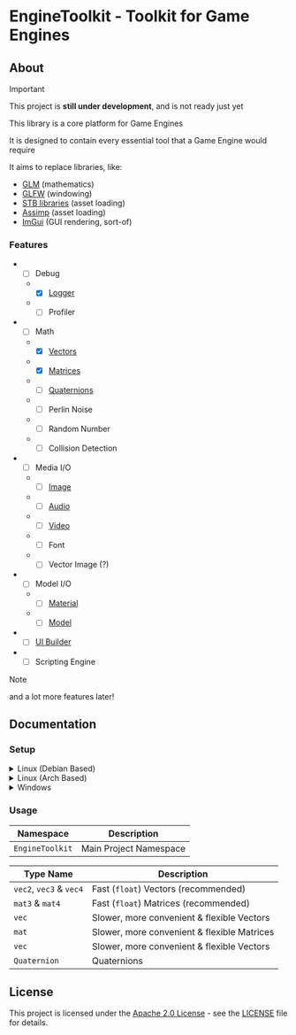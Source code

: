# EngineToolkit - Toolkit for Game Engines

## About

> [!IMPORTANT]
> This project is **still under development**, and is not ready just yet

This library is a core platform for Game Engines

It is designed to contain every essential tool that a Game Engine would require

It aims to replace libraries, like:
- [GLM](https://glm.g-truc.net/0.9.9/) (mathematics)
- [GLFW](https://www.glfw.org/) (windowing)
- [STB libraries](https://github.com/nothings/stb/) (asset loading)
- [Assimp](https://assimp.org/) (asset loading)
- [ImGui](https://www.dearimgui.com/) (GUI rendering, sort-of)

### Features

* - [ ] Debug
  * - [x] [Logger](../include/EngineToolkit/debug/log.hpp)
  * - [ ] Profiler
* - [ ] Math
  * - [x] [Vectors](../include/EngineToolkit/math/vector)
  * - [x] [Matrices](../include/EngineToolkit/math/matrix)
  * - [ ] [Quaternions](../include/EngineToolkit/math/quaternion.hpp)
  * - [ ] Perlin Noise
  * - [ ] Random Number
  * - [ ] Collision Detection
* - [ ] Media I/O
  * - [ ] [Image](../include/EngineToolkit/media/image.hpp)
  * - [ ] [Audio](../include/EngineToolkit/media/audio.hpp)
  * - [ ] [Video](../include/EngineToolkit/media/video.hpp)
  * - [ ] Font
  * - [ ] Vector Image (?)
* - [ ] Model I/O
  * - [ ] [Material](../include/EngineToolkit/model/material.hpp)
  * - [ ] [Model](../include/EngineToolkit/model/model.hpp)

* - [ ] [UI Builder](../include/EngineToolkit/UI/ui.hpp)
* - [ ] Scripting Engine

> [!NOTE]
> and a lot more features later!

## Documentation

### Setup

<details>
<summary>Linux (Debian Based)</summary>

> TODO

</details>

<details>
<summary>Linux (Arch Based)</summary>

> TODO

</details>

<details>
<summary>Windows</summary>

> TODO

</details>

### Usage

| Namespace       | Description            |
| --------------- | ---------------------- |
| `EngineToolkit` | Main Project Namespace |

| Type Name               | Description                                 |
| ----------------------- | ------------------------------------------- |
| `vec2`, `vec3` & `vec4` | Fast (`float`) Vectors     (recommended)    |
| `mat3` & `mat4`         | Fast (`float`) Matrices    (recommended)    |
| `vec`                   | Slower, more convenient & flexible Vectors  |
| `mat`                   | Slower, more convenient & flexible Matrices |
| `vec`                   | Slower, more convenient & flexible Vectors  |
| `Quaternion`            | Quaternions                                 |

## License

This project is licensed under the [Apache 2.0 License](LICENSE) - see the [LICENSE](LICENSE) file for details.